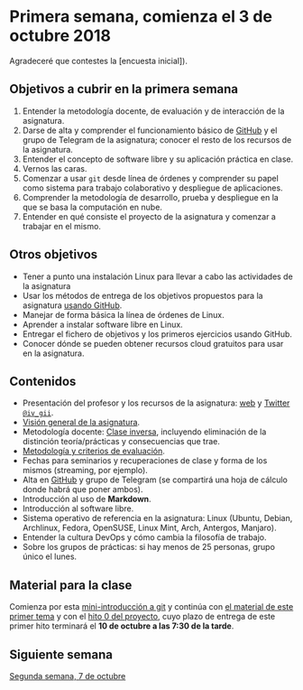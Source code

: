 # Primera semana, comienza el 3 de octubre 2018

Agradeceré que contestes
la
[encuesta inicial]).

## Objetivos a cubrir en la primera semana

1. Entender la metodología docente, de evaluación y de interacción de la asignatura.
2. Darse de alta y comprender el funcionamiento básico
   de [GitHub](https://github.com) y el grupo de Telegram de la
   asignatura; conocer el resto de los recursos de la asignatura. 
2. Entender el concepto de software libre y su aplicación práctica en clase.
3. Vernos las caras.
4. Comenzar a usar `git` desde línea de órdenes y comprender su papel como sistema para trabajo colaborativo y despliegue de aplicaciones.
5. Comprender la metodología de desarrollo, prueba y despliegue en la que se basa la computación en nube.
6. Entender en qué consiste el proyecto de la asignatura y comenzar a trabajar en el mismo.

## Otros objetivos
* Tener a punto una instalación Linux para llevar a cabo las actividades de la asignatura
* Usar los métodos de entrega de los objetivos propuestos para la asignatura [usando GitHub](../objetivos/README.md). 
* Manejar de forma básica la línea de órdenes de Linux.
* Aprender a instalar software libre en Linux.
* Entregar el fichero de objetivos y los primeros ejercicios usando
  GitHub.
* Conocer dónde se pueden obtener recursos cloud gratuitos para usar
  en la asignatura. 

## Contenidos 

* Presentación del profesor y los recursos de la asignatura: [web](http://jj.github.io/CC) y [Twitter `@iv_gii`](http://twitter.com/iv_gii).
* [Visión general de la asignatura](http://masteres.ugr.es/ing-informatica/pages/info_academica/guias/guiasdocentes).
* Metodología docente: [Clase inversa](https://es.wikipedia.org/wiki/Aula_invertida), incluyendo eliminación de la distinción teoría/prácticas y consecuencias que trae.
* [Metodología y criterios de evaluación](../Metodología_y_criterios_de_evaluación.md).
* Fechas para seminarios y recuperaciones de clase y forma de los mismos (streaming, por ejemplo).
* Alta en [GitHub](http://github.com) y grupo de Telegram (se compartirá una hoja de cálculo donde habrá que poner ambos).
* Introducción al uso de **Markdown**.
* Introducción al software libre.
* Sistema operativo de referencia en la asignatura: Linux (Ubuntu,
  Debian, Archlinux, Fedora, OpenSUSE, Linux Mint, Arch, Antergos, Manjaro).
* Entender la cultura DevOps y cómo cambia la filosofía de trabajo.
* Sobre los grupos de prácticas: si hay menos de 25 personas, grupo único el lunes.

## Material para la clase

Comienza por esta
[mini-introducción a git](http://mini-git.github.io/) y continúa con
[el material de este primer tema](http://jj.github.io/CC/documentos/temas/Arquitecturas_para_la_nube)
y con
el
[hito 0 del proyecto](http://jj.github.io/CC/documentos/proyecto/0.Repositorio),
cuyo plazo de entrega de este primer hito terminará el **10 de octubre a las 7:30 de la tarde**. 

## Siguiente semana

[Segunda semana, 7 de octubre ](02-semana.md)
